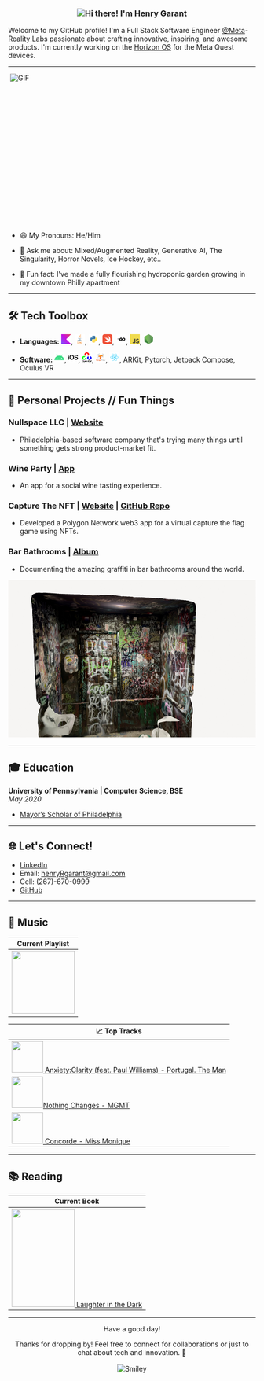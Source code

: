 <!-- Heading -->
<h3 align="center"><img src = "https://raw.githubusercontent.com/MartinHeinz/MartinHeinz/master/wave.gif" width = 30px>Hi there! I'm Henry Garant</h3>

Welcome to my GitHub profile! I'm a Full Stack Software Engineer [@Meta](https://www.linkedin.com/company/meta/)-[Reality Labs](https://www.meta.com/emerging-tech) passionate about crafting innovative, inspiring, and awesome products. I'm currently working on the [Horizon OS](https://www.meta.com/blog/meta-horizon-os-open-hardware-ecosystem-asus-republic-gamers-lenovo-xbox/?srsltid=AfmBOorj_btiAL2yc9HSycFlSRBkOQZyHqB6t7OehSi0CwsCSj8JfzY2) for the Meta Quest devices.
<hr>

<img align="right" alt="GIF" src="code.gif" width="500" height="320" />


- 😄 My Pronouns: He/Him   

- 💬 Ask me about: Mixed/Augmented Reality, Generative AI, The Singularity, Horror Novels, Ice Hockey, etc..

- 🌱 Fun fact: I've made a fully flourishing hydroponic garden growing in my downtown Philly apartment

<hr>

## 🛠️ Tech Toolbox

- **Languages:**
<code><img height="20" src="https://raw.githubusercontent.com/github/explore/80688e429a7d4ef2fca1e82350fe8e3517d3494d/topics/kotlin/kotlin.png"></code>,
<code><img height="20" src="https://raw.githubusercontent.com/github/explore/80688e429a7d4ef2fca1e82350fe8e3517d3494d/topics/java/java.png"></code>,
<code><img height="20" src="https://raw.githubusercontent.com/github/explore/80688e429a7d4ef2fca1e82350fe8e3517d3494d/topics/python/python.png"></code>,
<code><img height="20" src="https://raw.githubusercontent.com/github/explore/80688e429a7d4ef2fca1e82350fe8e3517d3494d/topics/swift/swift.png"></code>,
<code><img height="20" src="https://raw.githubusercontent.com/github/explore/80688e429a7d4ef2fca1e82350fe8e3517d3494d/topics/go/go.png"></code>,
<code><img height="20" src="https://raw.githubusercontent.com/github/explore/80688e429a7d4ef2fca1e82350fe8e3517d3494d/topics/javascript/javascript.png"></code>,
<code><img height="20" src="https://raw.githubusercontent.com/github/explore/80688e429a7d4ef2fca1e82350fe8e3517d3494d/topics/nodejs/nodejs.png"></code>


- **Software:** 
<code><img height="20" src="https://raw.githubusercontent.com/github/explore/80688e429a7d4ef2fca1e82350fe8e3517d3494d/topics/android/android.png"></code>,
<code><img height="20" src="https://raw.githubusercontent.com/github/explore/80688e429a7d4ef2fca1e82350fe8e3517d3494d/topics/ios/ios.png"></code>,
<code><img height="20" src="https://raw.githubusercontent.com/github/explore/80688e429a7d4ef2fca1e82350fe8e3517d3494d/topics/opencv/opencv.png"></code>,
<code><img height="20" src="https://raw.githubusercontent.com/github/explore/5c058a388828bb5fde0bcafd4bc867b5bb3f26f3/topics/tensorflow/tensorflow.png"></code>,
<code><img height="20" src="https://raw.githubusercontent.com/github/explore/80688e429a7d4ef2fca1e82350fe8e3517d3494d/topics/react/react.png"></code>,
ARKit, Pytorch, Jetpack Compose, Oculus VR

<hr>

## 🚀 Personal Projects // Fun Things

### Nullspace LLC | [Website](https://www.null-space.xyz/)
- Philadelphia-based software company that's trying many things until something gets strong product-market fit.

### Wine Party | [App](https://apps.apple.com/us/app/wine-party/id6744271442)
- An app for a social wine tasting experience.

### Capture The NFT | [Website](https://www.capturethenft.live) | [GitHub Repo](https://github.com/Henri93/Capture-The-NFT)
- Developed a Polygon Network web3 app for a virtual capture the flag game using NFTs.

### Bar Bathrooms | [Album](https://poly.cam/album/92C0269D-B961-4698-AC5A-763E7C581092)
- Documenting the amazing graffiti in bar bathrooms around the world.

<img src="bar-scan.jpg" width="100%" height="320" />

<hr>

## 🎓 Education

**University of Pennsylvania | Computer Science, BSE**  
*May 2020*  
- [Mayor’s Scholar of Philadelphia](https://srfs.upenn.edu/financial-aid/mayors-scholarship)

<hr>

## 🌐 Let's Connect!

- [LinkedIn](https://www.linkedin.com/in/henry-garant/)
- Email: [henryRgarant@gmail.com](mailto:henryRgarant@gmail.com)
- Cell: (267)-670-0999
- [GitHub](https://github.com/Henri93)

<hr>

## 🎵 Music

| Current Playlist                                                                                                                  |
| ------------------------------------------------------------------------------------------------------------------------------ |
| <a href="https://open.spotify.com/playlist/7M3JkPSZQb5dgEyVPyb0me?si=d0c17d54996e438b"><img src="https://mosaic.scdn.co/300/ab67616d00001e020dc520e09dbd8fd12fab4f6fab67616d00001e023da6fc7e32f0a55c5a023ae0ab67616d00001e02c5786ae3e710d1bddcb378acab67616d00001e02efa73dc6e54767a9659a4e6f" width="128" height="128"></a> |

<table>
  <thead>
    <tr>
      <th>📈 Top Tracks</th>
    </tr>
  </thead>
  <tbody>
    <tr>
      <td><a href="https://open.spotify.com/track/6bb0cjkeG55hXl7pkRu5mn?si=6c6dc97c2260433f"><img src="https://i.scdn.co/image/ab67616d0000b27327e49a37460c4445053eeb4f" width="64" height="64"> Anxiety:Clarity (feat. Paul Williams) - Portugal. The Man</a></td>
    </tr>
    <tr></tr> <!-- hide gray row -->
    <tr>
      <td><a href="https://open.spotify.com/track/1QyJXTWxF7iIfOfh84fH0G?si=cd83f4d7d17e4da8"><img src="https://i.scdn.co/image/ab67616d0000b2731fd336bd388a632180e721d8" width="64" height="64">Nothing Changes - MGMT</a></td>
    </tr>
    <tr></tr> <!-- hide gray row -->
    <tr>
      <td><a href="https://open.spotify.com/track/1QWj9NYh8ZcSugtyBhSIea?si=b863b6919c44409f"><img src="https://i.scdn.co/image/ab67616d0000b2730b616ea7eb573b24774080c9" width="64" height="64"> Concorde - Miss Monique</a></td>
    </tr>
  </tbody>
</table>

<hr>

## 📚 Reading

| Current Book                                                                                                                  |
| ------------------------------------------------------------------------------------------------------------------------------ |
| <a href="https://www.goodreads.com/book/show/8151.Laughter_in_the_Dark"><img src="https://m.media-amazon.com/images/I/61IIDFhSAIL._SL1200_.jpg" width="128" height="200"> Laughter in the Dark</a> |

<hr>

<div align="center">
<p>Have a good day!</p>
<p>Thanks for dropping by! Feel free to connect for collaborations or just to chat about tech and innovation. 🚀</p>
<div>
<img src="https://github.com/fnky/fnky/raw/fnky/img/smile.gif" alt="Smiley" align="center">
</div>
</div>
